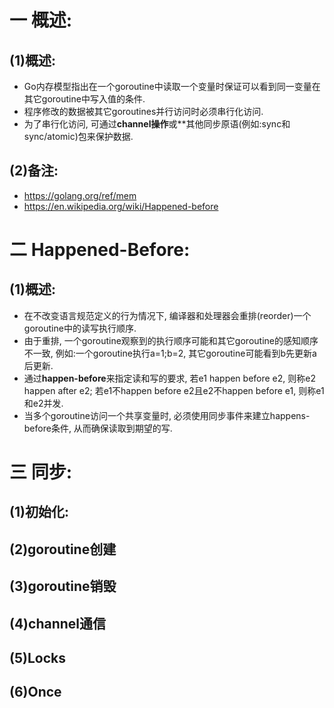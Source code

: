 # 一 概述:
## (1)概述:
- Go内存模型指出在一个goroutine中读取一个变量时保证可以看到同一变量在其它goroutine中写入值的条件.
- 程序修改的数据被其它goroutines并行访问时必须串行化访问.
- 为了串行化访问, 可通过**channel操作**或**其他同步原语(例如:sync和sync/atomic)包来保护数据.

## (2)备注:
- https://golang.org/ref/mem
- https://en.wikipedia.org/wiki/Happened-before

# 二 Happened-Before:
## (1)概述:
- 在不改变语言规范定义的行为情况下, 编译器和处理器会重排(reorder)一个goroutine中的读写执行顺序.
- 由于重排, 一个goroutine观察到的执行顺序可能和其它goroutine的感知顺序不一致, 例如:一个goroutine执行a=1;b=2, 其它goroutine可能看到b先更新a后更新.
- 通过**happen-before**来指定读和写的要求, 若e1 happen before e2, 则称e2 happen after e2; 若e1不happen before e2且e2不happen before e1, 则称e1和e2并发.
- 当多个goroutine访问一个共享变量时, 必须使用同步事件来建立happens-before条件, 从而确保读取到期望的写.

# 三 同步:
## (1)初始化:

## (2)goroutine创建

## (3)goroutine销毁

## (4)channel通信

## (5)Locks

## (6)Once